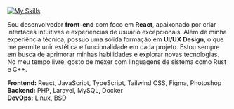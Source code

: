 [![My Skills](https://skillicons.dev/icons?i=js,ts,react,tailwind,figma,ps,php,laravel,docker,mysql,linux,bsd,rust,cpp&theme=light)](https://skillicons.dev)

<div>
  <p>
    Sou desenvolvedor <strong>front-end</strong> com foco em <strong>React</strong>, apaixonado por criar interfaces intuitivas e experiências de usuário excepcionais.  
    Além de minha experiência técnica, possuo uma sólida formação em <strong>UI/UX Design</strong>, o que me permite unir estética e funcionalidade em cada projeto.  
    Estou sempre em busca de aprimorar minhas habilidades e explorar novas tecnologias. No meu tempo livre, gosto de mexer com linguagens de sistema como Rust e C++.
  </p>

  <p>
    <strong>Frontend:</strong> React, JavaScript, TypeScript, Tailwind CSS, Figma, Photoshop<br>
    <strong>Backend:</strong> PHP, Laravel, MySQL, Docker<br>
    <strong>DevOps:</strong> Linux, BSD
  </p>
</div>
